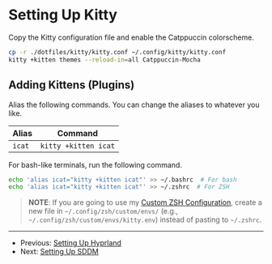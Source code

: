 # Setting Up Kitty

Copy the Kitty configuration file and enable the Catppuccin colorscheme.

```bash
cp -r ./dotfiles/kitty/kitty.conf ~/.config/kitty/kitty.conf
kitty +kitten themes --reload-in=all Catppuccin-Mocha
```

## Adding Kittens (Plugins)

Alias the following commands. You can change the aliases to whatever you like.

| Alias  | Command              |
| ------ | -------------------- |
| `icat` | `kitty +kitten icat` |

For bash-like terminals, run the following command.

```bash
echo 'alias icat="kitty +kitten icat"' >> ~/.bashrc  # For bash
echo 'alias icat="kitty +kitten icat"' >> ~/.zshrc  # For ZSH
```

> **NOTE**: If you are going to use my [Custom ZSH Configuration](https://github.com/SetupGuides/ZSH),
> create a new file in `~/.config/zsh/custom/envs/` (e.g., `~/.config/zsh/custom/envs/kitty.env`)
> instead of pasting to `~/.zshrc`.

---

- Previous: [Setting Up Hyprland](./setting_up_hyprland.md)
- Next: [Setting Up SDDM](./setting_up_sddm.md)

